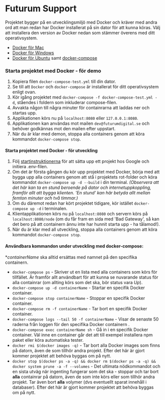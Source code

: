 # Futurum Support

Projektet bygger på en utvecklingsmiljö med Docker och kräver med andra ord att man redan har Docker installerat på sin dator för att kunna köras. Välj att installera den version av Docker nedan som stämmer överens med ditt operativsystem.

* [Docker för Mac](https://docs.docker.com/docker-for-mac/install/#download-docker-for-mac)  
* [Docker för Windows](https://docs.docker.com/toolbox/toolbox_install_windows/)  
* [Docker för Ubuntu](https://www.docker.com/docker-ubuntu) samt [docker-compose](https://docs.docker.com/compose/install/)

### Starta projektet med Docker - för demo
1. Kopiera filen `docker-compose-test.yml` till din dator.
2. Se till att `Docker` och `docker-compose` är installerat för ditt operativsystem enligt ovan.
3. Kör igång projektet med `docker-compose -f docker-compose-test.yml -d`, ståendes i foldern som inkluderar compose-filen.
4. Avvakta någon till några minuter för containrarna att laddas ner och startas upp.
5. Applikationen körs nu på `localhost:8080` eller `127.0.0.1:8080`.
6. Applikationen kan användas mot mailen `dev@futurumdigital.se` och behöver godkännas mot den mailen efter uppstart.
6. När du är klar med demon, stoppa alla containers genom att köra kommandot `docker-compose stop`.

#### Starta projektet med Docker - för utveckling

1. Följ [startinstruktionerna](https://github.com/1dv611-futurum-project/futurum-project/wiki/Startinstruktioner) för att sätta upp ett projekt hos Google och initiera .env-filen.
2. Om det är första gången du kör upp projektet med Docker, börja med att bygga upp alla containers genom att stå i projektets rot-folder och köra kommandot `docker-compose up -d --build` i din terminal. _(Observera att det här kan ta en stund beroende på dator och internetuppkoppling, framför allt att bygga klienten. 'En stund' kan här betyda allt mellan femton minuter och två timmar.)_
3. Om du däremot redan har kört projektet tidigare, kör istället `docker-compose up -d` i terminalen.
4. Klientapplikationen körs nu på `localhost:8080` och servern körs på `localhost:8080/node` (om du får fram en sida med 'Bad Gateway', så kan det bero på att containern ännu inte har hunnit starta upp - ha tålamod!).
5. När du är klar med all utveckling, stoppa alla containers genom att köra kommandot `docker-compose stop`.


#### Användbara kommandon under utveckling med docker-compose:

*_containerName_ ska alltid ersättas med namnet på den specifika containern.

* `docker-compose ps` - Skriver ut en lista med alla containers som körs för tillfället. Är framför allt användbart för att kunna se nuvarande status för alla containrar (om allting körs som det ska, bör status vara _Up_).
* `docker-compose up -d containerName` - Startar en specifik Docker container.
* `docker-compose stop containerName` - Stoppar en specifik Docker container.
* `docker-compose rm -f containerName` - Tar bort en specifik Docker container.
* `docker-compose logs --tail 50 -f containerName` - Visar de senaste 50 raderna från loggen för den specifika Docker containern .
* `docker-compose exec containerName sh` - Gå in i en specifik Docker container. Väl inne en container går det att till exempel installera npm paket eller köra automatiska tester.
* `docker rmi $(docker images -q)` - Tar bort alla Docker images som finns på datorn, även de som tillhör andra projekt. Efter det här är gjort kommer projektet att behöva byggas om på nytt.
* `docker stop $(docker ps -a -q) && docker rm $(docker ps -a -q) && docker system prune -a -f --volumes` - Det ultimata nödkommandot och en sista utväg när ingenting fungerar som det ska - stoppar och tar bort **alla** containrar på datorn, även de som inte körs eller som tillhör andra projekt. Tar även bort **alla** volymer (dvs eventuellt sparat innehåll i databaser). Efter det här är gjort kommer projektet att behöva byggas om på nytt.
